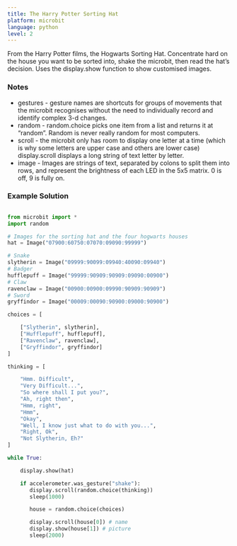 ```yaml
---
title: The Harry Potter Sorting Hat
platform: microbit
language: python 
level: 2
---
```

From the Harry Potter films, the Hogwarts Sorting Hat. Concentrate hard on the house you want to be
sorted into, shake the microbit, then read the hat’s decision. Uses the display.show function to
show customised images.


### Notes

* gestures - gesture names are shortcuts for groups of movements that the microbit recognises without the need to individually record and identify complex 3-d changes.
* random - random.choice picks one item from a list and returns it at “random”. Random is never really random for most computers.
* scroll - the microbit only has room to display one letter at a time (which is why some letters are upper case and others are lower case) display.scroll displays a long string of text letter by letter.
* image - Images are strings of text, separated by colons to split them into rows, and represent the brightness of each LED in the 5x5 matrix. 0 is off, 9 is fully on.


### Example Solution

```python

from microbit import *
import random

# Images for the sorting hat and the four hogwarts houses
hat = Image("07900:60750:07070:09090:99999")

# Snake            
slytherin = Image("09999:90099:09940:40090:09940")
# Badger
hufflepuff = Image("99999:90909:90909:09090:00900")
# Claw
ravenclaw = Image("00900:00900:09990:90909:90909")
# Sword
gryffindor = Image("00009:00090:90900:09000:90900")

choices = [

    ["Slytherin", slytherin],
    ["Hufflepuff", hufflepuff],
    ["Ravenclaw", ravenclaw],
    ["Gryffindor", gryffindor]
]

thinking = [

    "Hmm. Difficult",
    "Very Difficult...",
    "So where shall I put you?",
    "Ah, right then",
    "Hmm, right",
    "Hmm",
    "Okay",
    "Well, I know just what to do with you...",
    "Right, Ok",
    "Not Slytherin, Eh?"
]

while True:

    display.show(hat)

    if accelerometer.was_gesture("shake"):
       display.scroll(random.choice(thinking))
       sleep(1000)

       house = random.choice(choices)

       display.scroll(house[0]) # name
       display.show(house[1]) # picture
       sleep(2000)

```
